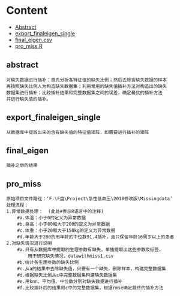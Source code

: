# Content

* [Abstract](#abstract)
* [export_finaleigen_single](#export_finaleigen_single)
* [final_eigen.csv](#final_eigen)
* [pro_miss.R](#pro_miss)

## abstract
    对缺失数据进行插补：首先分析各特征值的缺失比例；然后去除含缺失数据的样本
    再按照缺失比例人为构造缺失数据集；利用常用的缺失值插补方法对构造出的缺失
    数据集进行插补；比较插补结果和完整数据集之间的误差，确定最优的插补方法
    并进行缺失值的插补。
## export_finaleigen_single
    从数据库中提取出来的含有缺失值的特征值矩阵，即需要进行插补的矩阵
    
## final_eigen
    插补之后的结果
    
## pro_miss
    原始项目文件路径：‘F:\F盘\Project\急性低血压\2018修改版\Missingdata’
    处理流程：
    1.异常数据处理：  (此处#表示R语言中的注释)
        #a.体温：小于0的定义为异常数据
        #b.身高：小于80和大于200的定义为异常数据
        #c.体重：小于20和大于150kg的定义为异常数据
        #d.年龄大于200的用年龄的中位数91.4插补，且只保留年龄16周岁以上的患者
    2.对缺失情况进行说明
        #a.只有从数据库中提取的生理参数有缺失，单独提取出这些参数及标签，
            用于研究缺失情况，datawithmiss1.csv
        #b.统计各生理参数的缺失比例
        #c.从a的结果中去除缺失值，只要有一个缺失，删除样本，构建完整数据集   
        #d.根据缺失比例从c中完整数据集构建缺失数据集
        #e.用knn、平均值、中位数分别对缺失数据进行插补
        #f.比较插补后的结果和c中的完整数据集，根据rmse确定最终的插补方法